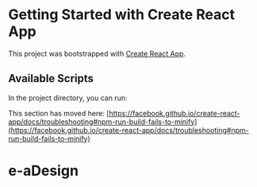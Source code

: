 # Getting Started with Create React App

This project was bootstrapped with [Create React App](https://github.com/facebook/create-react-app).

## Available Scripts

In the project directory, you can run:

This section has moved here: [https://facebook.github.io/create-react-app/docs/troubleshooting#npm-run-build-fails-to-minify](https://facebook.github.io/create-react-app/docs/troubleshooting#npm-run-build-fails-to-minify)
# e-aDesign
